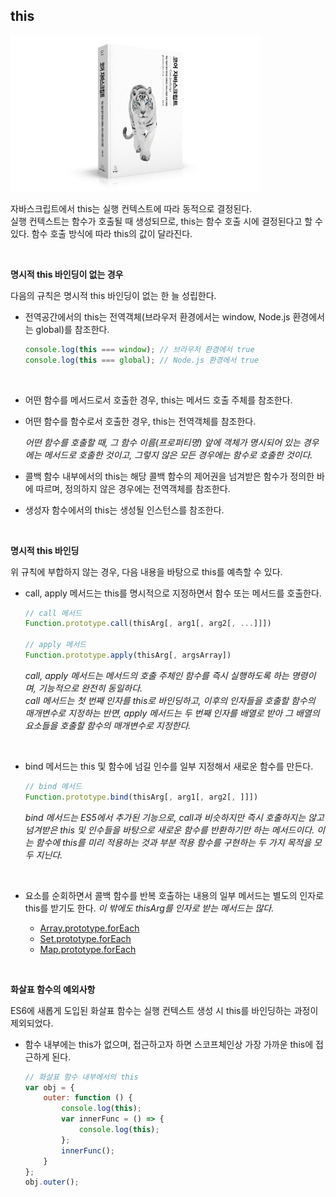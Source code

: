 ## this

<img src="./img/core_javascript.jpg" width="400" height="250"/>

<br/>

자바스크립트에서 this는 실행 컨텍스트에 따라 동적으로 결정된다.<br/>
실행 컨텍스트는 함수가 호출될 때 생성되므로, this는 함수 호출 시에 결정된다고 할 수 있다. 함수 호출 방식에 따라 this의 값이 달라진다.

<br/>

**명시적 this 바인딩이 없는 경우**

다음의 규칙은 명시적 this 바인딩이 없는 한 늘 성립한다.

- 전역공간에서의 this는 전역객체(브라우저 환경에서는 window, Node.js 환경에서는 global)를 참조한다.

    ```javascript
    console.log(this === window); // 브라우저 환경에서 true
    console.log(this === global); // Node.js 환경에서 true
    ```

<br/>

- 어떤 함수를 메서드로서 호출한 경우, this는 메서드 호출 주체를 참조한다.
- 어떤 함수를 함수로서 호출한 경우, this는 전역객체를 참조한다.

    *어떤 함수를 호출할 때, 그 함수 이름(프로퍼티명) 앞에 객체가 명시되어 있는 경우에는 메서드로 호출한 것이고, 그렇지 않은 모든 경우에는 함수로 호출한 것이다.*

- 콜백 함수 내부에서의 this는 해당 콜백 함수의 제어권을 넘겨받은 함수가 정의한 바에 따르며, 정의하지 않은 경우에는 전역객체를 참조한다.
- 생성자 함수에서의 this는 생성될 인스턴스를 참조한다.

<br/>

**명시적 this 바인딩**

위 규칙에 부합하지 않는 경우, 다음 내용을 바탕으로 this를 예측할 수 있다.

- call, apply 메서드는 this를 명시적으로 지정하면서 함수 또는 메서드를 호출한다.

    ```javascript
    // call 메서드
    Function.prototype.call(thisArg[, arg1[, arg2[, ...]]])

    // apply 메서드
    Function.prototype.apply(thisArg[, argsArray])
    ```

    *call, apply 메서드는 메서드의 호출 주체인 함수를 즉시 실행하도록 하는 명령이며, 기능적으로 완전히 동일하다.*<br/>
    *call 메서드는 첫 번째 인자를 this로 바인딩하고, 이후의 인자들을 호출할 함수의 매개변수로 지정하는 반면, apply 메서드는 두 번째 인자를 배열로 받아 그 배열의 요소들을 호출할 함수의 매개변수로 지정한다.*

<br/>

- bind 메서드는 this 및 함수에 넘길 인수를 일부 지정해서 새로운 함수를 만든다.

    ```javascript
    // bind 메서드
    Function.prototype.bind(thisArg[, arg1[, arg2[, ]]])
    ```

    *bind 메서드는 ES5에서 추가된 기능으로, call과 비슷하지만 즉시 호출하지는 않고 넘겨받은 this 및 인수들을 바탕으로 새로운 함수를 반환하기만 하는 메서드이다. 이는 함수에 this를 미리 적용하는 것과 부분 적용 함수를 구현하는 두 가지 목적을 모두 지닌다.*

<br/>

- 요소를 순회하면서 콜백 함수를 반복 호출하는 내용의 일부 메서드는 별도의 인자로 this를 받기도 한다.
  *이 밖에도 thisArg를 인자로 받는 메서드는 많다.*

  - [Array.prototype.forEach](https://developer.mozilla.org/ko/docs/Web/JavaScript/Reference/Global_Objects/Array/forEach)
  - [Set.prototype.forEach](https://developer.mozilla.org/ko/docs/Web/JavaScript/Reference/Global_Objects/Set/forEach)
  - [Map.prototype.forEach](https://developer.mozilla.org/ko/docs/Web/JavaScript/Reference/Global_Objects/Map/forEach)

<br/>

**화살표 함수의 예외사항**

ES6에 새롭게 도입된 화살표 함수는 실행 컨텍스트 생성 시 this를 바인딩하는 과정이 제외되었다.

- 함수 내부에는 this가 없으며, 접근하고자 하면 스코프체인상 가장 가까운 this에 접근하게 된다.

    ```javascript
    // 화살표 함수 내부에서의 this
    var obj = {
        outer: function () {
            console.log(this);
            var innerFunc = () => {
                console.log(this);
            };
            innerFunc();
        }
    };
    obj.outer();
    ```